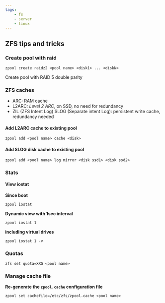 ```yaml
---
tags:
    - fs
    - server
    - linux
---
```


## ZFS tips and tricks

### Create pool with raid

    zpool create raidz2 <pool name> <disk1> ... <diskN>

Create pool with RAID 5 double parity

### ZFS caches

* ARC: RAM cache
* L2ARC: *Level 2 ARC*, on SSD, no need for redundancy
* ZIL (ZFS Intent Log) SLOG (Separate intent Log): persistent write cache, redundancy needed

#### Add L2ARC cache to existing pool

    zpool add <pool name> cache <disk>

#### Add SLOG disk cache to existing pool

    zpool add <pool name> log mirror <disk ssd1> <disk ssd2>

### Stats

#### View iostat

**Since boot**

    zpool iostat

**Dynamic view with 1sec interval**

    zpool iostat 1

**including virtual drives**

    zpool iostat 1 -v

### Quotas

    zfs set quota=XXG <pool name>

### Manage cache file

**Re-generate the `zpool.cache` configuration file**

    zpool set cachefile=/etc/zfs/zpool.cache <pool name>